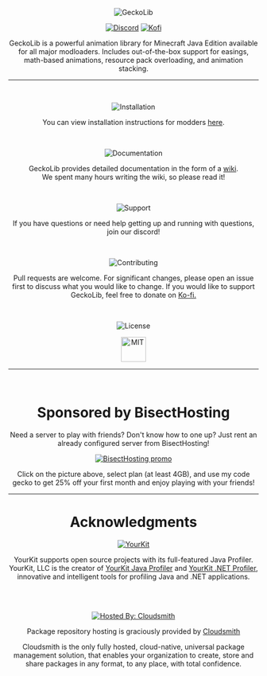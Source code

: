<p align="center">
<img src="https://www.bisecthosting.com/images/CF/GeckoLib/bh_GL_header.png" alt="GeckoLib"/>
</p>
<p align="center">
<a href="https://discord.gg/pPEqBgJtZW"><img src="https://img.shields.io/discord/730912704776110121?color=green&label=Discord&logo=Discord&logoColor=green&style=for-the-badge" alt="Discord"/></a>
<a href="https://ko-fi.com/geckolib"><img src="https://shields.io/badge/kofi-Buy_a_coffee-ff5f5f?logo=ko-fi&type=patrons&style=for-the-badge&color=green&logoColor=green" alt="Kofi"/></a>
</p>
<p align="center">
GeckoLib is a powerful animation library for Minecraft Java Edition available for all major modloaders. Includes out-of-the-box support for easings, math-based animations, resource pack overloading, and animation stacking.
</p>
<hr>
<br>

<p align="center">
<img src="https://f000.backblazeb2.com/file/softwarelocker/bh_GL_2.png" alt="Installation"/> 
</p>
<p align="center">
You can view installation instructions for modders <a href="https://github.com/bernie-g/geckolib/wiki/Installation-(Geckolib4)">here</a>.
</p>
<br>

<p align="center">
    <img src="https://f000.backblazeb2.com/file/softwarelocker/bh_GL_3.png" alt="Documentation"/> 
</p>
<p align="center">
GeckoLib provides detailed documentation in the form of a <a href="https://github.com/bernie-g/geckolib/wiki/Installation-(Geckolib4)">wiki</a>.<br>We spent many hours writing the wiki, so please read it!
</p>
<br>

<p align="center">
<img src="https://f000.backblazeb2.com/file/softwarelocker/bh_GL_4.png" alt="Support"/> 
</p>
<p align="center">
If you have questions or need help getting up and running with questions, join our discord!
</p>
<br>

<p align="center">
<img src="https://f000.backblazeb2.com/file/softwarelocker/bh_GL_5.png" alt="Contributing"/>
</p>
<p align="center">
Pull requests are welcome. For significant changes, please open an issue first to discuss what you would like to change. If you would like to support GeckoLib, feel free to donate on <a href="https://ko-fi.com/geckolib">Ko-fi.</a>
</p>
<br>

<p align="center">
<img src="https://f000.backblazeb2.com/file/softwarelocker/bh_GL_6.png" alt="License"/> 
</p>
<p align="center">
<img src="https://img.shields.io/github/license/bernie-g/geckolib?style=for-the-badge" alt="MIT" height="50"/> 
</p>

<hr>
<br>
<h1 align="center">
Sponsored by BisectHosting
</h1>

<p align="center">
Need a server to play with friends? Don't know how to one up? Just rent an already configured server from BisectHosting!
</p>
<p align="center">
<a href="https://bisecthosting.com/gecko"><img src="https://f000.backblazeb2.com/file/softwarelocker/bh_GL_promo.png" alt="BisectHosting promo"/></a>
</p>
<p align="center">
Click on the picture above, select plan (at least 4GB), and use my code gecko to get 25% off your first month and enjoy playing with your friends!
</p>

<hr>
<h1 align="center">
Acknowledgments
</h1>

<p align="center">
<a href="https://www.yourkit.com/"><img src="https://www.yourkit.com/images/yklogo.png" alt="YourKit"/></a>
</p>
<p align="center">
YourKit supports open source projects with its full-featured Java Profiler. YourKit, LLC is the creator of <a href="https://www.yourkit.com/java/profiler/">YourKit Java Profiler</a> and <a href="https://www.yourkit.com/.net/profiler/">YourKit .NET Profiler</a>, innovative and intelligent tools for profiling Java and .NET applications.
</p>

<br>
<br>
<p align="center">
<a href="https://cloudsmith.com"><img src="https://img.shields.io/badge/OSS%20hosting%20by-cloudsmith-blue?logo=cloudsmith&style=for-the-badge" alt="Hosted By: Cloudsmith"/></a>
</p>
<p align="center">
Package repository hosting is graciously provided by <a href="https://www.cloudsmith.com">Cloudsmith</a>
</p>
<p align="center">
Cloudsmith is the only fully hosted, cloud-native, universal package management solution, that
enables your organization to create, store and share packages in any format, to any place, with total
confidence.
</p>